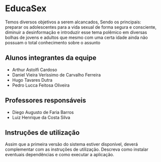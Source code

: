 # EducaSex
Temos diversos objetivos a serem alcancados, Sendo os principais: preparar os adolescentes para a vida sexual de forma segura e consciente, diminuir a desinformação e introduzir esse tema polêmico em diversas bolhas de jovens e adultos que mesmo com uma certa idade ainda não possuam o total conhecimento sobre o assunto

## Alunos integrantes da equipe
* Arthur Astolfi Cardoso
* Daniel Vieira Veríssimo de Carvalho Ferreira
* Hugo Tavares Dutra
* Pedro Lucca Feitosa Oliveira

## Professores responsáveis

* Diego Augusto de Faria Barros
* Luiz Henrique da Costa Silva

## Instruções de utilização

Assim que a primeira versão do sistema estiver disponível, deverá complementar com as instruções de utilização. Descreva como instalar eventuais dependências e como executar a aplicação.
